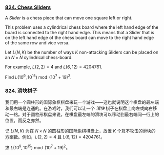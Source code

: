 ### [824. Chess Sliders](https://pe.xiaoyaowudi.com/problem=824)

A *Slider* is a chess piece that can move one square left or right.

This problem uses a cylindrical chess board where the left hand edge of the board is connected to the right hand edge. This means that a Slider that is on the left hand edge of the chess board can move to the right hand edge of the same row and vice versa.

Let $L(N,K)$ be the number of ways $K$ non-attacking Sliders can be placed on an $N \times N$ cylindrical chess-board.

For example, $L(2,2)=4$ and $L(6,12)=4204761$.

Find $L(10^9,10^{15}) \bmod \left(10^7+19\right)^2$.

### 824. 滑块棋子

我们用一个圆柱形的国际象棋棋盘来玩一个游戏——这也就说明这个棋盘的最左端和最右端是连通的。在游戏时，我们可以让一个 *滑块* 棋子在棋盘上向左或向右移动一格。对于圆柱形棋盘来说，在棋盘最左端的滑块可以移动到最右端同一行上的位置，而反之亦然。

记 $L(N,K)$ 为在 $N \times N$ 的圆柱形的国际象棋棋盘上，放置 $K$ 个互不攻击的滑块的方案数。例如，$L(2,2)=4$ 且 $L(6,12)=4204761$。

求 $L(10^9,10^{15}) \bmod \left(10^7+19\right)^2$。
